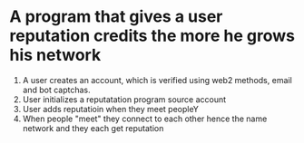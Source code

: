 # A program that gives a user reputation credits the more he grows his network

<ol>
    <li>A user creates an account, which is verified using web2 methods, email and bot captchas.</li>
    <li>User initializes a reputatation program source account</li>
    <li>User adds reputatioin when they meet peopleY</li>
    <li>When people "meet" they connect to each other hence the name network and they each get reputation</li>
</ol>
